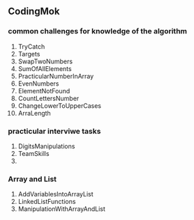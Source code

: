 ##  CodingMok
### common challenges for knowledge of the algorithm
1. TryCatch
2. Targets
3. SwapTwoNumbers
4. SumOfAllElements
5. PracticularNumberInArray
6. EvenNumbers
7. ElementNotFound
8. CountLettersNumber
9. ChangeLowerToUpperCases
10. ArraLength
### practicular interviwe tasks
1.  DigitsManipulations
2. TeamSkills
3.
### Array and List
1. AddVariablesIntoArrayList
2. LinkedListFunctions
3. ManipulationWithArrayAndList

